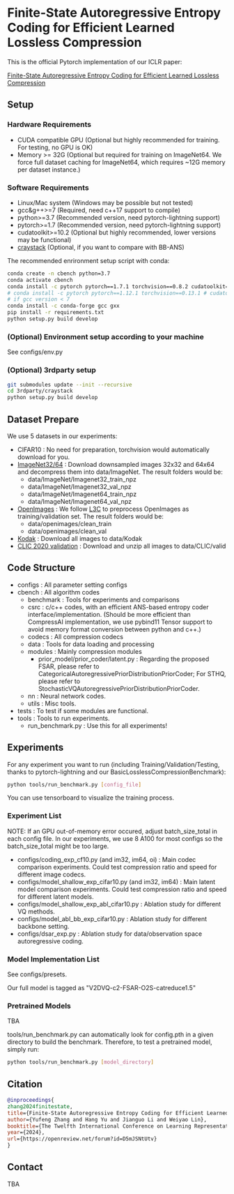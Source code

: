 # Finite-State Autoregressive Entropy Coding for Efficient Learned Lossless Compression

This is the official Pytorch implementation of our ICLR paper:

[Finite-State Autoregressive Entropy Coding for Efficient Learned Lossless Compression](https://openreview.net/forum?id=D5mJSNtUtv)

## Setup

### Hardware Requirements
* CUDA compatible GPU (Optional but highly recommended for training. For testing, no GPU is OK)
* Memory >= 32G (Optional but required for training on ImageNet64. We force full dataset caching for ImageNet64, which requires ~12G memory per dataset instance.)


### Software Requirements
* Linux/Mac system (Windows may be possible but not tested)
* gcc&g++>=7 (Required, need c++17 support to compile)
* python>=3.7 (Recommended version, need pytorch-lightning support)
* pytorch>=1.7 (Recommended version, need pytorch-lightning support)
* cudatoolkit>=10.2 (Optional but highly recommended, lower versions may be functional)
* [craystack](https://github.com/j-towns/craystack) (Optional, if you want to compare with BB-ANS)

The recommended enrironment setup script with conda: 
```bash
conda create -n cbench python=3.7
conda activate cbench
conda install -c pytorch pytorch==1.7.1 torchvision==0.8.2 cudatoolkit=10.2
# conda install -c pytorch pytorch==1.12.1 torchvision==0.13.1 # cudatoolkit=11.3
# if gcc version < 7
conda install -c conda-forge gcc gxx
pip install -r requirements.txt
python setup.py build develop
```

### (Optional) Environment setup according to your machine
See configs/env.py

### (Optional) 3rdparty setup
```bash
git submodules update --init --recursive
cd 3rdparty/craystack
python setup.py build develop
```

## Dataset Prepare
We use 5 datasets in our experiments:
* CIFAR10 : No need for preparation, torchvision would automatically download for you.
* [ImageNet32/64](https://clic.compression.cc/) : Download downsampled images 32x32 and 64x64 and decompress them into data/ImageNet. The result folders would be:
  * data/ImageNet/Imagenet32_train_npz
  * data/ImageNet/Imagenet32_val_npz
  * data/ImageNet/Imagenet64_train_npz
  * data/ImageNet/Imagenet64_val_npz
* [OpenImages](https://storage.googleapis.com/openimages/web/download_v6.html) : We follow [L3C](https://github.com/fab-jul/L3C-PyTorch?tab=readme-ov-file#prepare-open-images-for-training) to preprocess OpenImages as training/validation set. The result folders would be:
  * data/openimages/clean_train
  * data/openimages/clean_val
* [Kodak](https://r0k.us/graphics/kodak/) : Download all images to data/Kodak
* [CLIC 2020 validation](https://data.vision.ee.ethz.ch/cvl/clic/professional_valid_2020.zip) : Download and unzip all images to data/CLIC/valid

## Code Structure
* configs : All parameter setting configs
* cbench : All algorithm codes
  * benchmark : Tools for experiments and comparisons
  * csrc : c/c++ codes, with an efficient ANS-based entropy coder interface/implementation. (Should be more efficient than CompressAI implementation, we use pybind11 Tensor support to avoid memory format conversion between python and c++.)
  * codecs : All compression codecs
  * data : Tools for data loading and processing
  * modules : Mainly compression modules
    * prior_model/prior_coder/latent.py : Regarding the proposed FSAR, please refer to CategoricalAutoregressivePriorDistributionPriorCoder; For STHQ, please refer to StochasticVQAutoregressivePriorDistributionPriorCoder.
  * nn : Neural network codes.
  * utils : Misc tools.
* tests : To test if some modules are functional.
* tools : Tools to run experiments.
  * run_benchmark.py : Use this for all experiments!

## Experiments
For any experiment you want to run (including Training/Validation/Testing, thanks to pytorch-lightning and our BasicLosslessCompressionBenchmark):
```bash
python tools/run_benchmark.py [config_file]
```

You can use tensorboard to visualize the training process.

### Experiment List
NOTE: If an GPU out-of-memory error occured, adjust batch_size_total in each config file. In our experiments, we use 8 A100 for most configs so the batch_size_total might be too large.
* configs/coding_exp_cf10.py (and im32, im64, oi) : Main codec comparison experiments. Could test compression ratio and speed for different image codecs.
* configs/model_shallow_exp_cifar10.py (and im32, im64) : Main latent model comparison experiments. Could test compression ratio and speed for different latent models.
* configs/model_shallow_exp_abl_cifar10.py : Ablation study for different VQ methods.
* configs/model_abl_bb_exp_cifar10.py : Ablation study for different backbone setting.
* configs/dsar_exp.py : Ablation study for data/observation space autoregressive coding.

### Model Implementation List
See configs/presets.

Our full model is tagged as "V2DVQ-c2-FSAR-O2S-catreduce1.5"

### Pretrained Models
TBA

tools/run_benchmark.py can automatically look for config.pth in a given directory to build the benchmark. Therefore, to test a pretrained model, simply run:
```bash
python tools/run_benchmark.py [model_directory]
```

## Citation
```bibtex
@inproceedings{
zhang2024finitestate,
title={Finite-State Autoregressive Entropy Coding for Efficient Learned Lossless Compression},
author={Yufeng Zhang and Hang Yu and Jianguo Li and Weiyao Lin},
booktitle={The Twelfth International Conference on Learning Representations},
year={2024},
url={https://openreview.net/forum?id=D5mJSNtUtv}
}

```

## Contact
TBA